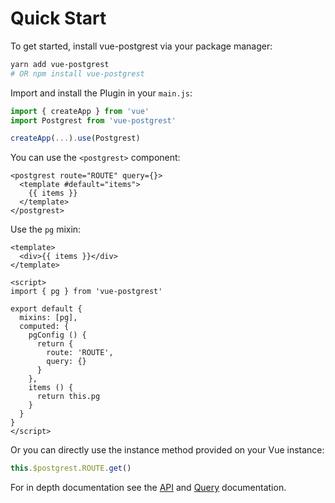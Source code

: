 # Quick Start

To get started, install vue-postgrest via your package manager:

``` bash
yarn add vue-postgrest
# OR npm install vue-postgrest
```

Import and install the Plugin in your `main.js`:

``` javascript
import { createApp } from 'vue'
import Postgrest from 'vue-postgrest'

createApp(...).use(Postgrest)
```

You can use the `<postgrest>` component:

``` vue
<postgrest route="ROUTE" query={}>
  <template #default="items">
    {{ items }}
  </template>
</postgrest>
```

Use the `pg` mixin:

``` vue
<template>
  <div>{{ items }}</div>
</template>

<script>
import { pg } from 'vue-postgrest'

export default {
  mixins: [pg],
  computed: {
    pgConfig () {
      return {
        route: 'ROUTE',
        query: {}
      }
    },
    items () {
      return this.pg
    }
  }
}
</script>
```

Or you can directly use the instance method provided on your Vue instance:

``` javascript
this.$postgrest.ROUTE.get()
```

For in depth documentation see the [API](../api/index) and [Query](../query/index) documentation.
